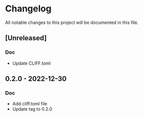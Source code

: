 # Changelog

All notable changes to this project will be documented in this file.

## [Unreleased]

### Doc

- Update CLIFF.toml

## 0.2.0 - 2022-12-30

### Doc

- Add cliff.toml file
- Update tag to 0.2.0


